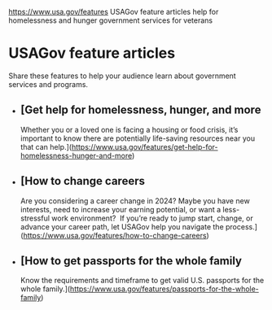 

https://www.usa.gov/features
USAGov feature articles
help for homelessness and hunger
government services for veterans

USAGov feature articles
=======================

Share these features to help your audience learn about government services and programs.

* [Get help for homelessness, hunger, and more
  -------------------------------------------

  Whether you or a loved one is facing a housing or food crisis, it’s important to know there are potentially life-saving resources near you that can help.](https://www.usa.gov/features/get-help-for-homelessness-hunger-and-more)

* [How to change careers
  ---------------------

  Are you considering a career change in 2024? Maybe you have new interests, need to increase your earning potential, or want a less-stressful work environment? 
  If you’re ready to jump start, change, or advance your career path, let USAGov help you navigate the process.](https://www.usa.gov/features/how-to-change-careers)

* [How to get passports for the whole family
  -----------------------------------------

  Know the requirements and timeframe to get valid U.S. passports for the whole family.](https://www.usa.gov/features/passports-for-the-whole-family)
